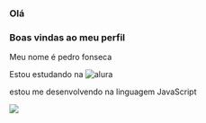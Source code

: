 ### Olá

### Boas vindas ao meu perfil

Meu nome é pedro fonseca

Estou estudando na ![alura](https://www.alura.com.br/)

estou me desenvolvendo na linguagem JavaScript

![](https://media.tenor.com/5lLcKZgmIhgAAAAM/american-psycho-patrick-bateman.gif)
